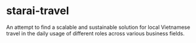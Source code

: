 # starai-travel
An attempt to find a scalable and sustainable solution for local Vietnamese travel in the daily usage of different roles across various business fields.
